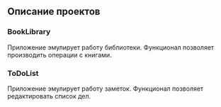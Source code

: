 ## **Описание проектов**

### **BookLibrary**

Приложение эмулирует работу библиотеки. Функционал позволяет производить операции с книгами.

### **ToDoList**

Приложение эмулирует работу заметок. Функционал позволяет редактировать список дел.
